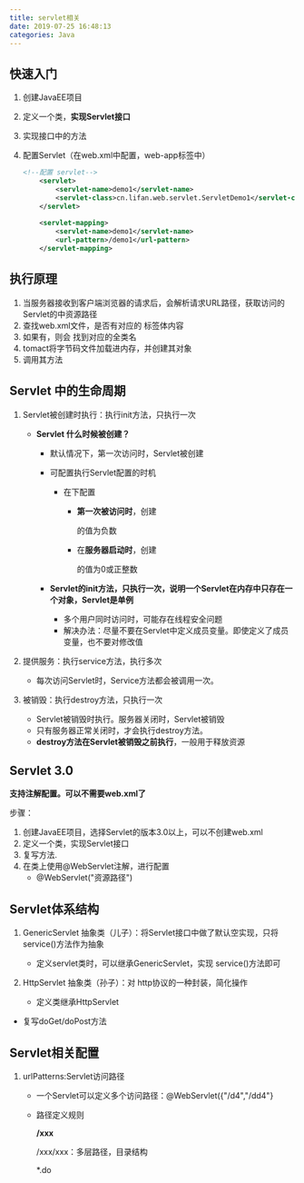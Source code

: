 ```yaml
---
title: servlet相关
date: 2019-07-25 16:48:13
categories: Java
---
```


## 快速入门

1. 创建JavaEE项目

2. 定义一个类，**实现Servlet接口**

3. 实现接口中的方法

4. 配置Servlet（在web.xml中配置，web-app标签中）

   ```xml
   <!--配置 servlet-->
       <servlet>
           <servlet-name>demo1</servlet-name>
           <servlet-class>cn.lifan.web.servlet.ServletDemo1</servlet-class>
       </servlet>
       
       <servlet-mapping>
           <servlet-name>demo1</servlet-name>
           <url-pattern>/demo1</url-pattern>
       </servlet-mapping>
   ```

## 执行原理

1. 当服务器接收到客户端浏览器的请求后，会解析请求URL路径，获取访问的Servlet的中资源路径
2. 查找web.xml文件，是否有对应的 <url-parttern>标签体内容
3. 如果有，则会 找到对应的<servlet-calss>全类名
4. tomact将字节码文件加载进内存，并创建其对象
5. 调用其方法

## Servlet 中的生命周期

1. Servlet被创建时执行：执行init方法，只执行一次

   - **Servlet 什么时候被创建？**

     - 默认情况下，第一次访问时，Servlet被创建

     - 可配置执行Servlet配置的时机

       - 在<servlet>下配置

         - **第一次被访问时**，创建

           <load-on-startup>的值为负数

         - 在**服务器启动时**，创建

           <load-on-startup>的值为0或正整数

     - **Servlet的init方法，只执行一次，说明一个Servlet在内存中只存在一个对象，Servlet是单例**

       - 多个用户同时访问时，可能存在线程安全问题
       - 解决办法：尽量不要在Servlet中定义成员变量。即使定义了成员变量，也不要对修改值

2. 提供服务：执行service方法，执行多次

   - 每次访问Servlet时，Service方法都会被调用一次。

3. 被销毁：执行destroy方法，只执行一次 

   - Servlet被销毁时执行。服务器关闭时，Servlet被销毁
   - 只有服务器正常关闭时，才会执行destroy方法。
   - **destroy方法在Servlet被销毁之前执行**，一般用于释放资源

## Servlet 3.0

**支持注解配置。可以不需要web.xml了**

步骤：

1. 创建JavaEE项目，选择Servlet的版本3.0以上，可以不创建web.xml
2. 定义一个类，实现Servlet接口
3. 复写方法.
4. 在类上使用@WebServlet注解，进行配置
   - @WebServlet("资源路径")

## Servlet体系结构

1. GenericServlet 抽象类（儿子）：将Servlet接口中做了默认空实现，只将service()方法作为抽象

   - 定义servlet类时，可以继承GenericServlet，实现 service()方法即可

2. HttpServlet 抽象类（孙子）：对 http协议的一种封装，简化操作

   - 定义类继承HttpServlet
- 复写doGet/doPost方法

## Servlet相关配置

1. urlPatterns:Servlet访问路径

   - 一个Servlet可以定义多个访问路径：@WebServlet({"/d4","/dd4"}

   - 路径定义规则

     **/xxx**

     /xxx/xxx：多层路径，目录结构

     *.do

